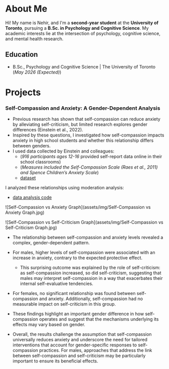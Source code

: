 # About Me
Hi! My name is Nehir, and I'm a **second-year student** at the **University of Toronto**, pursuing a **B.Sc. in Psychology and Cognitive Science**. My academic interests lie at the intersection of psychology, cognitive science, and mental health research.

## Education	 			        		
- B.Sc., Psychology and Cognitive Science | The University of Toronto (_May 2026 (Expected)_)

# Projects
### Self-Compassion and Anxiety: A Gender-Dependent Analysis

- Previous research has shown that self-compassion can reduce anxiety by alleviating self-criticism, but limited research explores gender differences (Einstein et al., 2022).
- Inspired by these questions, I investigated how self-compassion impacts anxiety in high school students and whether this relationship differs between genders.
- I used data collected by Einstein and colleagues: 
  - (_916 participants ages 12-16_ provided self-report data online in their school classrooms)
  - (_Measures included the Self-Compassion Scale (Raes et al., 2011) and Spence Children’s Anxiety Scale_)
  - [dataset](https://figshare.mq.edu.au/articles/dataset/Abbreviated_FOMO_and_social_media_dataset/20188298/1?file=36091265)

I analyzed these relationships using moderation analysis:
  - [data analysis code](https://github.com/nehirarpat/Research/blob/main/code.md)

![Self-Compassion vs Anxiety Graph](assets/img/Self-Compassion vs Anxiety Graph.jpg)

![Self-Compassion vs Self-Criticism Graph](assets/img/Self-Compassion vs Self-Criticism Graph.jpg)

- The relationship between self-compassion and anxiety levels revealed a complex, gender-dependent pattern.
- For males, higher levels of self-compassion were associated with an increase in anxiety, contrary to the expected protective effect.
  - This surprising outcome was explained by the role of self-criticism: as self-compassion increased, so did self-criticism, suggesting that        males may interpret self-compassion in a way that exacerbates their internal self-evaluative tendencies.
- For females, no significant relationship was found between self-compassion and anxiety. Additionally, self-compassion had no measurable impact on self-criticism in this group.
  
- These findings highlight an important gender difference in how self-compassion operates and suggest that the mechanisms underlying its effects may vary based on gender.
- Overall, the results challenge the assumption that self-compassion universally reduces anxiety and underscore the need for tailored interventions that account for gender-specific responses to self-compassion practices. For males, approaches that address the link between self-compassion and self-criticism may be particularly important to ensure its beneficial effects.
